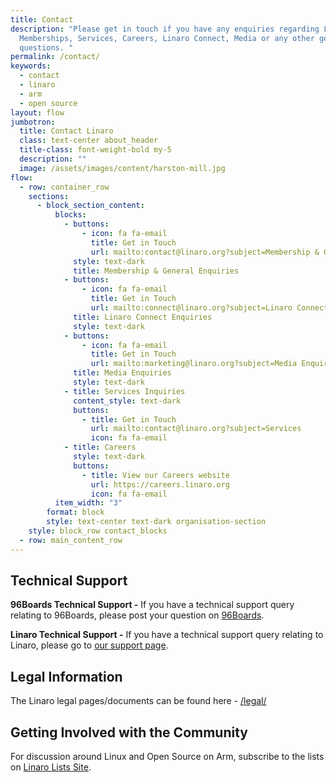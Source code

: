 ```yaml
---
title: Contact
description: "Please get in touch if you have any enquiries regarding Linaro
  Memberships, Services, Careers, Linaro Connect, Media or any other general
  questions. "
permalink: /contact/
keywords:
  - contact
  - linaro
  - arm
  - open source
layout: flow
jumbotron:
  title: Contact Linaro
  class: text-center about_header
  title-class: font-weight-bold my-5
  description: ""
  image: /assets/images/content/harston-mill.jpg
flow:
  - row: container_row
    sections:
      - block_section_content:
          blocks:
            - buttons:
                - icon: fa fa-email
                  title: Get in Touch
                  url: mailto:contact@linaro.org?subject=Membership & General Enquiries
              style: text-dark
              title: Membership & General Enquiries
            - buttons:
                - icon: fa fa-email
                  title: Get in Touch
                  url: mailto:connect@linaro.org?subject=Linaro Connect Enquiries
              title: Linaro Connect Enquiries
              style: text-dark
            - buttons:
                - icon: fa fa-email
                  title: Get in Touch
                  url: mailto:marketing@linaro.org?subject=Media Enquiries
              title: Media Enquiries
              style: text-dark
            - title: Services Inquiries
              content_style: text-dark
              buttons:
                - title: Get in Touch
                  url: mailto:contact@linaro.org?subject=Services
                  icon: fa fa-email
            - title: Careers
              style: text-dark
              buttons:
                - title: View our Careers website
                  url: https://careers.linaro.org
                  icon: fa fa-email
          item_width: "3"
        format: block
        style: text-center text-dark organisation-section
    style: block_row contact_blocks
  - row: main_content_row
---
```


## Technical Support

**96Boards Technical Support -** If you have a technical support query relating to 96Boards, please post your question on [96Boards](https://discuss.96boards.org). [](https://discuss.96boards.org)

**Linaro Technical Support -** If you have a technical support query relating to Linaro, please go to [our support page](https://www.linaro.org/support/). [](https://www.linaro.org/support/)

## Legal Information

The Linaro legal pages/documents can be found here - [/legal/](/legal/)

## Getting Involved with the Community

For discussion around Linux and Open Source on Arm, subscribe to the lists on [Linaro Lists Site](https://lists.linaro.org/). [](https://lists.linaro.org/)
